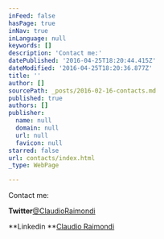 ```yaml
---
inFeed: false
hasPage: true
inNav: true
inLanguage: null
keywords: []
description: 'Contact me:'
datePublished: '2016-04-25T18:20:44.415Z'
dateModified: '2016-04-25T18:20:36.877Z'
title: ''
author: []
sourcePath: _posts/2016-02-16-contacts.md
published: true
authors: []
publisher:
  name: null
  domain: null
  url: null
  favicon: null
starred: false
url: contacts/index.html
_type: WebPage

---
```

Contact me:

**Twitter**[@ClaudioRaimondi][0]

**Linkedin **[Claudio Raimondi][1]

[0]: https://twitter.com/ClaudioRaimondi
[1]: https://www.linkedin.com/in/craimondi